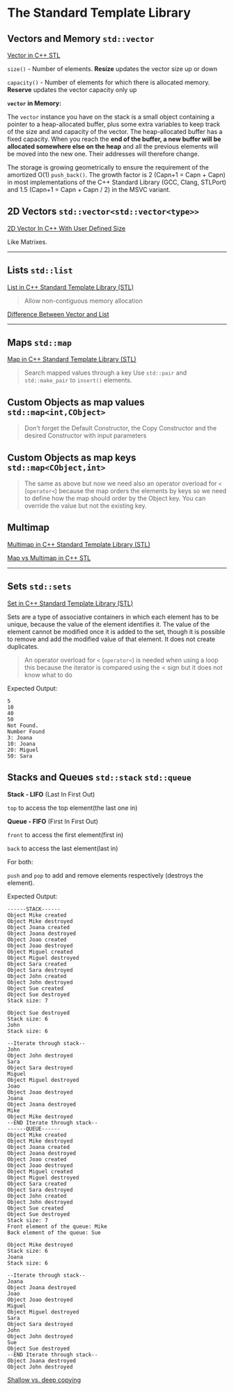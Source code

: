 # The Standard Template Library
## Vectors and Memory `std::vector`
[Vector in C++ STL](https://www.geeksforgeeks.org/vector-in-cpp-stl/)

`size()` - Number of elements. **Resize** updates the vector size up or down

`capacity()` - Number of elements for which there is allocated memory. **Reserve** updates the vector capacity only up

**`vector` in Memory:**

The `vector` instance you have on the stack is a small object containing a pointer to a heap-allocated buffer, plus some extra variables to keep track of the size and and capacity of the vector. The heap-allocated buffer has a fixed capacity. When you reach the **end of the buffer, a new buffer will be allocated somewhere else on the heap** and all the previous elements will be moved into the new one. Their addresses will therefore change.

The storage is growing geometrically to ensure the requirement of the amortized O(1) `push_back()`. The growth factor is 2 (Capn+1 = Capn + Capn) in most implementations of the C++ Standard Library (GCC, Clang, STLPort) and 1.5 (Capn+1 = Capn + Capn / 2) in the MSVC variant.

## 2D Vectors `std::vector<std::vector<type>>`
[2D Vector In C++ With User Defined Size](https://www.geeksforgeeks.org/2d-vector-in-cpp-with-user-defined-size/)

Like Matrixes.

---
## Lists `std::list`
[List in C++ Standard Template Library (STL)](https://www.geeksforgeeks.org/list-cpp-stl/)

> Allow non-contiguous memory allocation

[Difference Between Vector and List](https://www.geeksforgeeks.org/difference-between-vector-and-list/)

---
## Maps `std::map`
[Map in C++ Standard Template Library (STL)](https://www.geeksforgeeks.org/map-associative-containers-the-c-standard-template-library-stl/)
> Search mapped values through a key
> Use `std::pair` and `std::make_pair` to `insert()` elements.
## Custom Objects as map values `std::map<int,CObject>`
> Don't forget the Default Constructor, the Copy Constructor and the desired Constructor with input parameters 
## Custom Objects as map keys `std::map<CObject,int>`
> The same as above but now we need also an operator overload for `<` (`operator<`) because the map orders the elements by keys so we need to define how the map should order by the Object key.
> You can override the value but not the existing key.
## Multimap
[Multimap in C++ Standard Template Library (STL)](https://www.geeksforgeeks.org/multimap-associative-containers-the-c-standard-template-library-stl/)

[Map vs Multimap in C++ STL](https://iq.opengenus.org/map-vs-multimap-cpp-stl/)

---
## Sets `std::sets`
[Set in C++ Standard Template Library (STL)](https://www.geeksforgeeks.org/set-in-cpp-stl/)

Sets are a type of associative containers in which each element has to be unique, because the value of the element identifies it. The value of the element cannot be modified once it is added to the set, though it is possible to remove and add the modified value of that element. 
It does not create duplicates.

> An operator overload for `<` (`operator<`) is needed when using a loop this because the iterator is compared 
using the < sign but it does not know what to do

Expected Output:
```
5
10
40
50
Not Found.
Number Found
3: Joana
10: Joana
20: Miguel
50: Sara
```

## Stacks and Queues `std::stack` `std::queue`

**Stack - LIFO** (Last In First Out)

`top` to access the top element(the last one in)

**Queue - FIFO** (First In First Out)

`front` to access the first element(first in)

`back` to access the last element(last in) 

For both:

`push` and `pop` to add and remove elements respectively (destroys the element).



Expected Output:
```
------STACK------
Object Mike created
Object Mike destroyed
Object Joana created
Object Joana destroyed
Object Joao created
Object Joao destroyed
Object Miguel created
Object Miguel destroyed
Object Sara created
Object Sara destroyed
Object John created
Object John destroyed
Object Sue created
Object Sue destroyed
Stack size: 7

Object Sue destroyed
Stack size: 6
John
Stack size: 6

--Iterate through stack--
John
Object John destroyed
Sara
Object Sara destroyed
Miguel
Object Miguel destroyed
Joao
Object Joao destroyed
Joana
Object Joana destroyed
Mike
Object Mike destroyed
--END Iterate through stack--
------QUEUE------
Object Mike created
Object Mike destroyed
Object Joana created
Object Joana destroyed
Object Joao created
Object Joao destroyed
Object Miguel created
Object Miguel destroyed
Object Sara created
Object Sara destroyed
Object John created
Object John destroyed
Object Sue created
Object Sue destroyed
Stack size: 7
Front element of the queue: Mike
Back element of the queue: Sue

Object Mike destroyed
Stack size: 6
Joana
Stack size: 6

--Iterate through stack--
Joana
Object Joana destroyed
Joao
Object Joao destroyed
Miguel
Object Miguel destroyed
Sara
Object Sara destroyed
John
Object John destroyed
Sue
Object Sue destroyed
--END Iterate through stack--
Object Joana destroyed
Object John destroyed
```

[Shallow vs. deep copying](https://www.learncpp.com/cpp-tutorial/shallow-vs-deep-copying/)